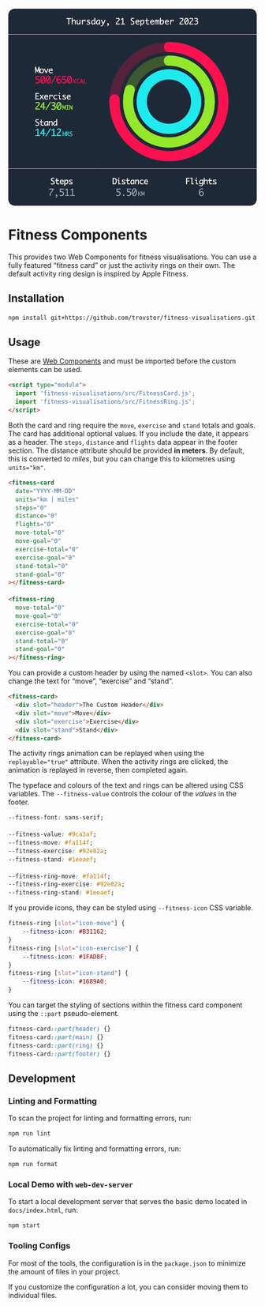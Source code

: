 ![](./screenshot.webp)

# Fitness Components

This provides two Web Components for fitness visualisations. You can use a fully
featured “fitness card” or just the activity rings on their own. The default
activity ring design is inspired by Apple Fitness.

## Installation

```bash
npm install git+https://github.com/trovster/fitness-visualisations.git --save
```

## Usage

These are [Web
Components](https://developer.mozilla.org/en-US/docs/Web/API/Web_Components) and
must be imported before the custom elements can be used.

```html
<script type="module">
  import 'fitness-visualisations/src/FitnessCard.js';
  import 'fitness-visualisations/src/FitnessRing.js';
</script>
```

Both the card and ring require the `move`, `exercise` and `stand` totals and goals.
The card has additional optional values. If you include the date, it appears as
a header. The `steps`, `distance` and `flights` data appear in the footer
section. The distance attribute should be provided **in meters**. By default,
this is converted to *miles*, but you can change this to kilometres using
`units="km"`.

```html
<fitness-card
  date="YYYY-MM-DD"
  units="km | miles"
  steps="0"
  distance="0"
  flights="0"
  move-total="0"
  move-goal="0"
  exercise-total="0"
  exercise-goal="0"
  stand-total="0"
  stand-goal="0"
></fitness-card>

<fitness-ring
  move-total="0"
  move-goal="0"
  exercise-total="0"
  exercise-goal="0"
  stand-total="0"
  stand-goal="0"
></fitness-ring>
```

You can provide a custom header by using the named `<slot>`. You can also change
the text for “move”, “exercise” and “stand”.

```html
<fitness-card>
  <div slot="header">The Custom Header</div>
  <div slot="move">Move</div>
  <div slot="exercise">Exercise</div>
  <div slot="stand">Stand</div>
</fitness-card>
```

The activity rings animation can be replayed when using the `replayable="true"`
attribute. When the activity rings are clicked, the animation is replayed in
reverse, then completed again.

The typeface and colours of the text and rings can be altered using CSS
variables. The `--fitness-value` controls the colour of the *values* in the
footer.

```css
--fitness-font: sans-serif;

--fitness-value: #9ca3af;
--fitness-move: #fa114f;
--fitness-exercise: #92e82a;
--fitness-stand: #1eeaef;

--fitness-ring-move: #fa114f;
--fitness-ring-exercise: #92e82a;
--fitness-ring-stand: #1eeaef;
```

If you provide icons, they can be styled using `--fitness-icon` CSS variable.

```css
fitness-ring [slot="icon-move"] {
    --fitness-icon: #B31162;
}
fitness-ring [slot="icon-exercise"] {
    --fitness-icon: #1FAD8F;
}
fitness-ring [slot="icon-stand"] {
    --fitness-icon: #1689A0;
}
```

You can target the styling of sections within the fitness card component using
the `::part` pseudo-element.

```css
fitness-card::part(header) {}
fitness-card::part(main) {}
fitness-card::part(ring) {}
fitness-card::part(footer) {}
```

## Development

### Linting and Formatting

To scan the project for linting and formatting errors, run:

```bash
npm run lint
```

To automatically fix linting and formatting errors, run:

```bash
npm run format
```

### Local Demo with `web-dev-server`

To start a local development server that serves the basic demo located in
`docs/index.html`, run:

```bash
npm start
```

### Tooling Configs

For most of the tools, the configuration is in the `package.json` to minimize
the amount of files in your project.

If you customize the configuration a lot, you can consider moving them to
individual files.
